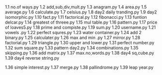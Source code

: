 1.1 no.of ways.py
1.2 add,sub,div,mult.py
1.3 anagram.py
1.4 area.py
1.5 average.py
1.6 calculate.py
1.7 celsius.py
1.8 day2 daily tranding.py
1.9 day2 isomorphic.py
1.10 fact.py
1.11 factorical.py
1.12 fibonacci.py
1.13 funtion delcar.py
1.14 greatest of threee.py
1.15 mul table.py
1.16 pattern.py
1.17 price of loaves5.py
1.18 prime and compiste.py
1.19 sum.py
1.20 username.py
1.21 vowels .py
1.22 perfect squres.py
1.23 water container.py
1.24 add 2 binary.py
1.25  calculater.py
1.26 max and min .py
1.27 mirror.py
1.28 factorial.py
1.29 triangle.py
1.30 upper and lower.py
1.31 perfect number.py
1.32 sum square.py
1.33 pattern day2.py
1.34 combinations.py
1.35 skipping.py
1.36 add matrix.py
1.37 max.no,words.py
1.38 day4 sq,cube.py
1.39 day4 reverse string.py

1.36 simple interest.py
1.37 merge.py
1.38 pallindrome.py
1.39 leap year.py
